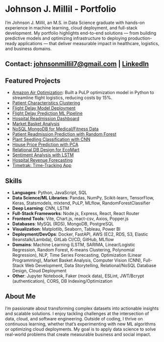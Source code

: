 # Johnson J. Millil - Portfolio

I’m Johnson J. Millil, an M.S. in Data Science graduate with hands-on experience in machine learning, cloud deployment, and full-stack development. My portfolio highlights end-to-end solutions — from building predictive models and optimizing infrastructure to deploying production-ready applications — that deliver measurable impact in healthcare, logistics, and business domains.

## Contact: johnsonmillil7@gmail.com | [LinkedIn](https://www.linkedin.com/in/johnson-millil-28ba60245/)

## Featured Projects
- [Amazon Air Optimization](/_projects/amazon-air.md): Built a PuLP optimization model in Python to streamline flight logistics, reducing costs by 15%.
- [Patient Characteristics Clustering](/_projects/patient_clustering.md)
- [Flight Delay Model Deployment](/_projects/flight_delay_ml-deployment.md)
- [Flight Delay Prediction ML Pipeline](/_projects/flight-delay-pipeline.md)
- [Hospital Readmission Dashboard](/_projects/hospital_dashboard.md)
- [Market Basket Analysis](/_projects/market-basket-analysis.md)
- [NoSQL MongoDB for Medical/Fitness Data](/_projects/medical-nosql.md)
- [Patient Readmission Prediction with Random Forest](/_projects/patient-readmission-random-forest.md)
- [Plant Seedling Classification with CNN](/_projects/plant-seeding-classification-with-cnn.md)
- [House Price Prediction with PCA](/_projects/pca-linear-regression.md)
- [Relational DB Design for EcoMart](/_projects/ecomart-db.md)
- [Sentiment Analysis with LSTM](/_projects/sentiment-analysis-with-LSTM-neural-networks.md)
- [Hospital Revenue Forecasting](/_projects/time-series-forecasting.md)
- [Timetrak: Time-Tracking App](/_projects/timetrak.md)

## Skills
- **Languages**: Python, JavaScript, SQL
- **Data Science/ML Libraries**: Pandas, NumPy, Scikit-learn, TensorFlow, Keras, Statsmodels, mlxtend, PuLP, MLflow, RandomForestClassifier
- **Deep Learning**: CNN, LSTM
- **Full-Stack Frameworks**: Node.js, Express, React, React Router
- **Frontend Tools**: Vite, Chart.js, react-csv, Axios, Popper.js
- **Databases**: MySQL (RDS), MongoDB, PostgreSQL
- **Visualization**: Matplotlib, Seaborn, Tableau, Power BI
- **Deployment/DevOps**: Docker, FastAPI, AWS (EC2, RDS, S3, Elastic Beanstalk/Lambda), GitLab CI/CD, GitHub, MLflow
- **Domains**: Machine Learning (LSTM, SARIMA, Linear/Logistic Regression, Random Forest, K-means Clustering, Polynomial Regression), NLP, Time Series Forecasting, Optimization (Linear Programming), Market Basket Analysis, Computer Vision (CNN), Full-Stack Web Development, Data Storytelling, Relational/NoSQL Database Design, Cloud Deployment
- **Other**: Jupyter Notebook, Faker (mock data), ESLint, JWT/Bcrypt (authentication), CORS, DB Indexing/Optimization

## About Me
I’m passionate about transforming complex datasets into actionable insights and scalable solutions. I enjoy tackling challenges at the intersection of data, cloud, and software engineering. Outside of coding, I thrive on continuous learning, whether that’s experimenting with new ML algorithms or optimizing cloud deployments. My goal is to apply data science to solve real-world problems that create measurable business and social impact.
